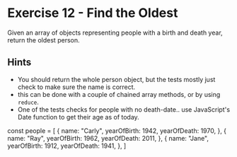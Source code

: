 # Exercise 12 - Find the Oldest

Given an array of objects representing people with a birth and death year, return the oldest person.

## Hints
- You should return the whole person object, but the tests mostly just check to make sure the name is correct.
- this can be done with a couple of chained array methods, or by using `reduce`.
- One of the tests checks for people with no death-date.. use JavaScript's Date function to get their age as of today.


const people = [
    {
        name: "Carly",
        yearOfBirth: 1942,
        yearOfDeath: 1970,
    },
    {
        name: "Ray",
        yearOfBirth: 1962,
        yearOfDeath: 2011,
    },
    {
        name: "Jane",
        yearOfBirth: 1912,
        yearOfDeath: 1941,
    },
]